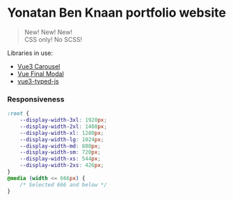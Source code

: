 # Yonatan Ben Knaan portfolio website

> New! New! New!  
> CSS only! No SCSS!

Libraries in use:
- [Vue3 Carousel](https://vue3-carousel.ismail9k.com/)
- [Vue Final Modal](https://vue-final-modal.org/)
- [vue3-typed-js](https://github.com/duskmoon314/vue3-typed-js)

### Responsiveness

```css
:root {
	--display-width-3xl: 1920px;
	--display-width-2xl: 1408px;
	--display-width-xl: 1280px;
	--display-width-lg: 1024px;
	--display-width-md: 880px;
	--display-width-sm: 720px;
	--display-width-xs: 544px;
	--display-width-2xs: 426px;
}
@media (width <= 666px) {
	/* Selected 666 and below */
}
```
